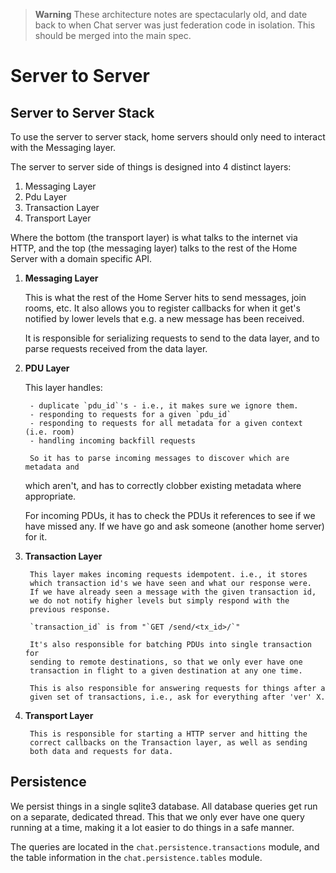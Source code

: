 > **Warning**
>  These architecture notes are spectacularly old, and date back
> to when Chat server was just federation code in isolation. This should be
> merged into the main spec.

# Server to Server

## Server to Server Stack

To use the server to server stack, home servers should only need to
interact with the Messaging layer.

The server to server side of things is designed into 4 distinct layers:

1.  Messaging Layer
2.  Pdu Layer
3.  Transaction Layer
4.  Transport Layer

Where the bottom (the transport layer) is what talks to the internet via
HTTP, and the top (the messaging layer) talks to the rest of the Home
Server with a domain specific API.

1. **Messaging Layer**

    This is what the rest of the Home Server hits to send messages, join rooms,
    etc. It also allows you to register callbacks for when it get's notified by
    lower levels that e.g. a new message has been received.

    It is responsible for serializing requests to send to the data
    layer, and to parse requests received from the data layer.

2. **PDU Layer**

    This layer handles:

		- duplicate `pdu_id`'s - i.e., it makes sure we ignore them.
		- responding to requests for a given `pdu_id`
		- responding to requests for all metadata for a given context (i.e. room)
		- handling incoming backfill requests

		So it has to parse incoming messages to discover which are metadata and
    which aren't, and has to correctly clobber existing metadata where
    appropriate.

    For incoming PDUs, it has to check the PDUs it references to see
    if we have missed any. If we have go and ask someone (another
    home server) for it.

3. **Transaction Layer**

		This layer makes incoming requests idempotent. i.e., it stores
		which transaction id's we have seen and what our response were.
		If we have already seen a message with the given transaction id,
		we do not notify higher levels but simply respond with the
		previous response.

		`transaction_id` is from "`GET /send/<tx_id>/`"

		It's also responsible for batching PDUs into single transaction for
		sending to remote destinations, so that we only ever have one
		transaction in flight to a given destination at any one time.

		This is also responsible for answering requests for things after a
		given set of transactions, i.e., ask for everything after 'ver' X.

4. **Transport Layer**

		This is responsible for starting a HTTP server and hitting the
		correct callbacks on the Transaction layer, as well as sending
		both data and requests for data.

## Persistence

We persist things in a single sqlite3 database. All database queries get
run on a separate, dedicated thread. This that we only ever have one
query running at a time, making it a lot easier to do things in a safe
manner.

The queries are located in the `chat.persistence.transactions` module,
and the table information in the `chat.persistence.tables` module.
